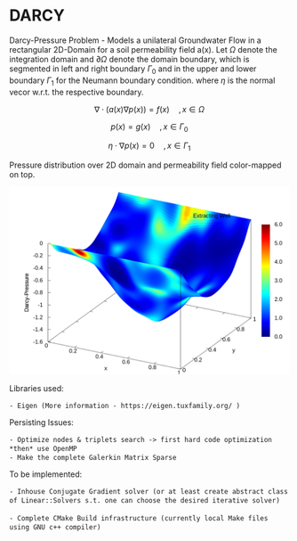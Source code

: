 # DARCY
Darcy-Pressure Problem  - Models a unilateral Groundwater Flow in a rectangular 2D-Domain for a soil permeability  field a(x). 
Let $\Omega$ denote the integration domain and $\partial \Omega$ denote the domain boundary, which is segmented in left and right boundary $\Gamma_0$
and in the upper and lower boundary $\Gamma_1$ for the Neumann boundary condition. where $\eta$ is the normal vecor w.r.t. the respective boundary.


$$\nabla\cdot(a(x)\nabla p(x)) = f(x) \quad,x\in\Omega$$ 
	              
$$p(x) = g(x) \quad ,x\in\Gamma_0$$
	      
$$\eta\cdot\nabla p(x) = 0 \quad ,x\in\Gamma_1$$

Pressure distribution over 2D domain and permeability field color-mapped on top.

![Pressure4D](/libdarcy_apps/4D_MAP.png)

Libraries used:

	- Eigen (More information - https://eigen.tuxfamily.org/ )

Persisting Issues:

	- Optimize nodes & triplets search -> first hard code optimization *then* use OpenMP
	- Make the complete Galerkin Matrix Sparse

To be implemented:

	- Inhouse Conjugate Gradient solver (or at least create abstract class of Linear::Solvers s.t. one can choose the desired iterative solver) 

	- Complete CMake Build infrastructure (currently local Make files using GNU c++ compiler)
